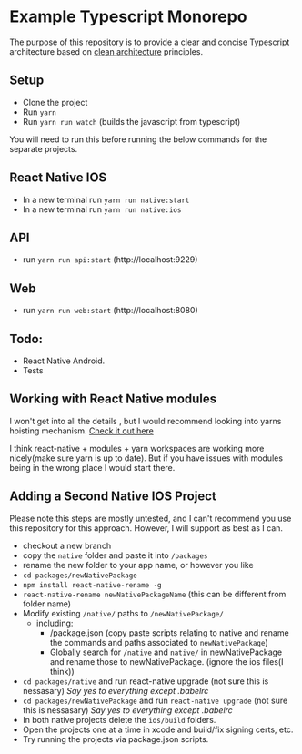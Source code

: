 # Example Typescript Monorepo

The purpose of this repository is to provide a clear and concise Typescript architecture based on [clean architecture](https://www.microsoft.com/net/download/thank-you/aspnet-ebook) principles.

## Setup

* Clone the project
* Run `yarn`
* Run `yarn run watch` (builds the javascript from typescript)

You will need to run this before running the below commands for the separate projects.

## React Native IOS

* In a new terminal run `yarn run native:start`
* In a new terminal run `yarn run native:ios`

## API
* run `yarn run api:start` (http://localhost:9229)

## Web
* run `yarn run web:start` (http://localhost:8080)

## Todo:

* React Native Android.
* Tests

## Working with React Native modules

I won't get into all the details , but I would recommend looking into yarns hoisting mechanism. [Check it out here](https://yarnpkg.com/blog/2018/02/15/nohoist/)

I think react-native + modules + yarn workspaces are working more nicely(make sure yarn is up to date). But if you have issues with modules being in the wrong place I would start there.

## Adding a Second Native IOS Project

Please note this steps are mostly untested, and I can't recommend you use this repository for this approach. However, I will support as best as I can.

* checkout a new branch
* copy the `native` folder and paste it into `/packages`
* rename the new folder to your app name, or however you like
* `cd packages/newNativePackage`
* `npm install react-native-rename -g`
* `react-native-rename newNativePackageName` (this can be different from folder name)
* Modify existing `/native/` paths to `/newNativePackage/`
  * including:
    * /package.json (copy paste scripts relating to native and rename the commands and paths associated to `newNativePackage`)
    * Globally search for `/native` and `native/` in newNativePackage and rename those to newNativePackage. (ignore the ios files(I think))
* `cd packages/native` and run react-native upgrade (not sure this is nessasary) *Say yes to everything except .babelrc*
* `cd packages/newNativePackage` and run `react-native upgrade` (not sure this is nessasary) *Say yes to everything except .babelrc*
* In both native projects delete the `ios/build` folders.
* Open the projects one at a time in xcode and build/fix signing certs, etc.
* Try running the projects via package.json scripts.